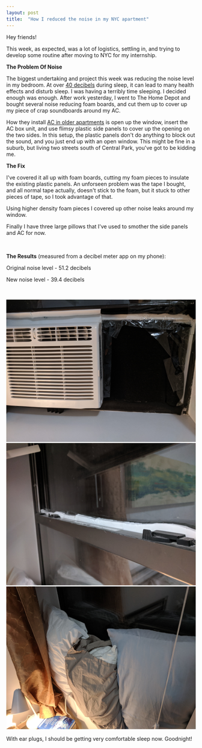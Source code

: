 ```yaml
---
layout: post
title:  "How I reduced the noise in my NYC apartment"
---
```


Hey friends!

This week, as expected, was a lot of logistics, settling in, and trying to develop some routine after moving to NYC for my internship.

**The Problem Of Noise**

The biggest undertaking and project this week was reducing the noise level in my bedroom. At over [40 decibels](http://www.euro.who.int/en/health-topics/environment-and-health/noise/policy/who-night-noise-guidelines-for-europe) during sleep, it can lead to many health effects and disturb sleep. I was having a terribly time sleeping. I decided enough was enough. After work yesterday, I went to The Home Depot and bought several noise reducing foam boards, and cut them up to cover up my piece of crap soundboards around my AC. 

How they install [AC in older apartments](https://diy.stackexchange.com/questions/90614/window-unit-lets-in-lots-of-outdoor-noise-how-to-insulate) is open up the window, insert the AC box unit, and use flimsy plastic side panels to cover up the opening on the two sides. In this setup, the plastic panels don't do anything to block out the sound, and you just end up with an open window. This might be fine in a suburb, but living two streets south of Central Park, you've got to be kidding me.

**The Fix**

I've covered it all up with foam boards, cutting my foam pieces to insulate the existing plastic panels. An unforseen problem was the tape I bought, and all normal tape actually, doesn't stick to the foam, but it stuck to other pieces of tape, so I took advantage of that.

Using higher density foam pieces I covered up other noise leaks around my window.

Finally I have three large pillows that I've used to smother the side panels and AC for now.

<br/>

**The Results** (measured from a decibel meter app on my phone):

Original noise level - 51.2 decibels

New noise level - 39.4 decibels

<br/>

![Window 1](/img/window1.jpg)
![Window 2](/img/window2.jpg)
![Window 3](/img/window3.jpg)

With ear plugs, I should be getting very comfortable sleep now. Goodnight!

